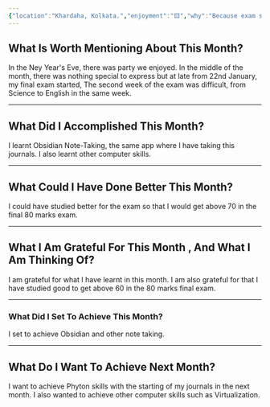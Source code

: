 ```yaml
---
{"location":"Khardaha, Kolkata.","enjoyment":"🟨","why":"Because exam started and nothing special happened except the New Year's Eve.","date":"2025-02-18","dg-publish":true,"dg-home":null,"tags":["monthlyreviews"],"aliases":["The one where final exam started with the year 2025."],"permalink":"/notes/07-journals-calender/monthly-notes/2025-01/","dgPassFrontmatter":true,"updated":"2025-03-02T12:54:04.594+05:30"}
---
```



## What Is Worth Mentioning About This Month?

In the Ney Year's Eve, there was party we enjoyed. In the middle of the month, there was nothing special to express but at late from 22nd January, my final exam started, The second week of the exam was difficult, from Science to English in the same week.

---

## What Did I Accomplished This Month?

I learnt Obsidian Note-Taking, the same app where I have taking this journals. I also learnt other computer skills.

---

## What Could I Have Done Better This Month?

I could have studied better for the exam so that I would get above 70 in the final 80 marks exam.

---

## What I Am Grateful For This Month , And What I Am Thinking Of?

I am grateful for what I have learnt in this month. I am also grateful for that I have studied good to get above 60 in the 80 marks final exam.  

---

### What Did I Set To Achieve This Month?

I set to achieve Obsidian and other note taking.

---

## What Do I Want To Achieve Next Month?

I want to achieve Phyton skills with the starting of my journals in the next month.
I also wanted to achieve other computer skills such as Virtualization. 